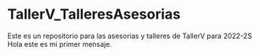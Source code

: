 # TallerV_TalleresAsesorias
Este es un repositorio para las asesorias y talleres de TallerV para 2022-2S
Hola este es mi primer mensaje.
